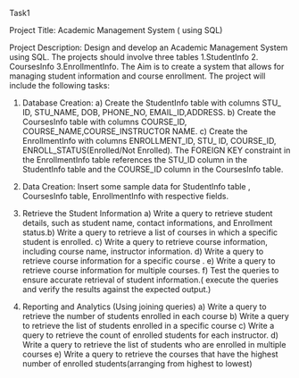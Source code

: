 Task1

Project Title: Academic Management System ( using SQL)

Project Description:
Design and develop an Academic Management System using SQL. The projects should involve
three tables 1.StudentInfo 2. CoursesInfo 3.EnrollmentInfo. The Aim is to create a system that
allows for managing student information and course enrollment. The project will include the
following tasks:

1. Database Creation:
a) Create the StudentInfo table with columns STU_ ID, STU_NAME, DOB, PHONE_NO,
EMAIL_ID,ADDRESS.
b) Create the CoursesInfo table with columns COURSE_ID,
COURSE_NAME,COURSE_INSTRUCTOR NAME.
c) Create the EnrollmentInfo with columns ENROLLMENT_ID, STU_ ID, COURSE_ID,
ENROLL_STATUS(Enrolled/Not Enrolled). The FOREIGN KEY constraint in the EnrollmentInfo
table references the STU_ID column in the StudentInfo table and the COURSE_ID column in the
CoursesInfo table.

2. Data Creation:
Insert some sample data for StudentInfo table , CoursesInfo table, EnrollmentInfo with
respective fields.

3. Retrieve the Student Information
a) Write a query to retrieve student details, such as student name, contact informations, and
Enrollment status.b) Write a query to retrieve a list of courses in which a specific student is enrolled.
c) Write a query to retrieve course information, including course name, instructor information.
d) Write a query to retrieve course information for a specific course .
e) Write a query to retrieve course information for multiple courses.
f) Test the queries to ensure accurate retrieval of student information.( execute the queries and
verify the results against the expected output.)

4. Reporting and Analytics (Using joining queries)
a) Write a query to retrieve the number of students enrolled in each course
b) Write a query to retrieve the list of students enrolled in a specific course
c) Write a query to retrieve the count of enrolled students for each instructor.
d) Write a query to retrieve the list of students who are enrolled in multiple courses
e) Write a query to retrieve the courses that have the highest number of enrolled
students(arranging from highest to lowest)
